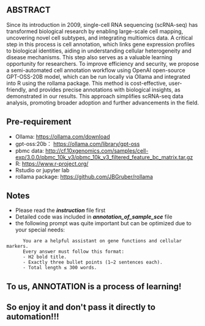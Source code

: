 ## ABSTRACT
  Since its introduction in 2009, single-cell RNA sequencing (scRNA-seq) has transformed biological research by enabling large-scale cell mapping, uncovering novel cell subtypes, and integrating multiomics data. A critical step in this process is cell annotation, which links gene expression profiles to biological identities, aiding in understanding cellular heterogeneity and disease mechanisms. This step also serves as a valuable learning opportunity for researchers. To improve efficiency and security, we propose a semi-automated cell annotation workflow using OpenAI open-source GPT-OSS-20B model, which can be run locally via Ollama and integrated into R using the rollama package. This method is cost-effective, user-friendly, and provides precise annotations with biological insights, as demonstrated in our results. This approach simplifies scRNA-seq data analysis, promoting broader adoption and further advancements in the field.

## Pre-requirement
- Ollama: https://ollama.com/download
- gpt-oss:20b： https://ollama.com/library/gpt-oss
- pbmc data: http://cf.10xgenomics.com/samples/cell-exp/3.0.0/pbmc_10k_v3/pbmc_10k_v3_filtered_feature_bc_matrix.tar.gz
- R: https://www.r-project.org/
- Rstudio or jupyter lab
- rollama package: https://github.com/JBGruber/rollama

## Notes
- Please read the ***instruction*** file first
- Detailed code was included in ***annotation_of_sample_sce*** file
- the following prompt was quite important but can be optimized due to your special needs:
```
      You are a helpful assistant on gene functions and cellular markers. 
      Every answer must follow this format:
      - H2 bold title.
      - Exactly three bullet points (1–2 sentences each).
      - Total length ≤ 300 words.
```

## To us, ANNOTATION is a process of learning! 
## So enjoy it and don't pass it directly to automation!!!
